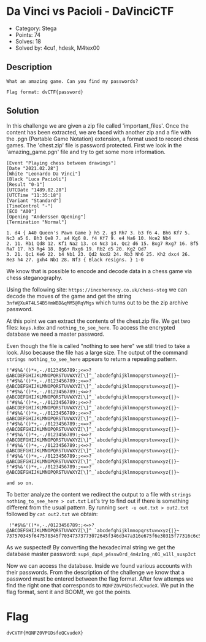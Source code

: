 # Da Vinci vs Pacioli - DaVinciCTF

- Category: Stega
- Points: 74
- Solves: 18
- Solved by: 4cu1, hdesk, M4tex00

## Description

```
What an amazing game. Can you find my passwords?

Flag format: dvCTF{password}
```

## Solution

In this challenge we are given a zip file called 'important_files'.
Once the content has been extracted, we are faced with another zip and a file with the .pgn (Portable Game Notation) extension, a format used to record chess games.
The 'chest.zip' file is password protected. First we look in the 'amazing_game.pgn' file and try to get some more information.

```
[Event "Playing chess between drawings"]
[Date "2021.02.28"]
[White "Leonardo Da Vinci"]
[Black "Luca Pacioli"]
[Result "0-1"]
[UTCDate "1489.02.28"]
[UTCTime "11:35:18"]
[Variant "Standard"]
[TimeControl "-"]
[ECO "A00"]
[Opening "Anderssen Opening"]
[Termination "Normal"]

1. d4 { A40 Queen's Pawn Game } h5 2. g3 Rh7 3. b3 f6 4. Bh6 Kf7 5. Nc3 a5 6. Bh3 Qe8 7. a4 Kg6 8. f4 Kf7 9. e4 Na6 10. Nce2 Nb4 
2. 11. Rb1 Qd8 12. Kf1 Na2 13. c4 Nc3 14. Qc2 d6 15. Bxg7 Rxg7 16. Bf5 Ra7 17. h3 Rg4 18. Bg6+ Rxg6 19. Rb2 d5 20. Kg2 Qd7 
3. 21. Qc1 Ke6 22. b4 Nb1 23. Qd2 Nxd2 24. Rb3 Nh6 25. Kh2 dxc4 26. Re3 h4 27. gxh4 Nb1 28. Nf3 { Black resigns. } 1-0

```

We know that is possible to encode and decode data in a chess game via chess steganography.

Using the following site: `https://incoherency.co.uk/chess-steg` we can decode the moves of the game and get the string `3nfW@XuAT4LS4B5HmWBD&qMM5@RqVMgs` which turns out to be the zip archive password.

At this point we can extract the contents of the chest.zip file. We get two files: `keys.kdbx` and `nothing_to_see_here`.
To access the encrypted database we need a master password.

Even though the file is called "nothing to see here" we still tried to take a look. Also because the file has a large size.
The output of the command `strings nothing_to_see_here` appears to return a repeating pattern.

```
!"#$%&'()*+,-./0123456789:;<=>?@ABCDEFGHIJKLMNOPQRSTUVWXYZ[\]^_`abcdefghijklmnopqrstuvwxyz{|}~
!"#$%&'()*+,-./0123456789:;<=>?@ABCDEFGHIJKLMNOPQRSTUVWXYZ[\]^_`abcdefghijklmnopqrstuvwxyz{|}~
!"#$%&'()*+,-./0123456789:;<=>?@ABCDEFGHIJKLMNOPQRSTUVWXYZ[\]^_`abcdefghijklmnopqrstuvwxyz{|}~
!"#$%&'()*+,-./0123456789:;<=>?@ABCDEFGHIJKLMNOPQRSTUVWXYZ[\]^_`abcdefghijklmnopqrstuvwxyz{|}~
!"#$%&'()*+,-./0123456789:;<=>?@ABCDEFGHIJKLMNOPQRSTUVWXYZ[\]^_`abcdefghijklmnopqrstuvwxyz{|}~
!"#$%&'()*+,-./0123456789:;<=>?@ABCDEFGHIJKLMNOPQRSTUVWXYZ[\]^_`abcdefghijklmnopqrstuvwxyz{|}~
!"#$%&'()*+,-./0123456789:;<=>?@ABCDEFGHIJKLMNOPQRSTUVWXYZ[\]^_`abcdefghijklmnopqrstuvwxyz{|}~
!"#$%&'()*+,-./0123456789:;<=>?@ABCDEFGHIJKLMNOPQRSTUVWXYZ[\]^_`abcdefghijklmnopqrstuvwxyz{|}~
!"#$%&'()*+,-./0123456789:;<=>?@ABCDEFGHIJKLMNOPQRSTUVWXYZ[\]^_`abcdefghijklmnopqrstuvwxyz{|}~
!"#$%&'()*+,-./0123456789:;<=>?@ABCDEFGHIJKLMNOPQRSTUVWXYZ[\]^_`abcdefghijklmnopqrstuvwxyz{|}~ 

and so on.
```

To better analyze the content we redirect the output to a file with `strings nothing_to_see_here > out.txt`
Let's try to find out if there is something different from the usual pattern.
By running `sort -u out.txt > out2.txt` followed by `cat out2.txt` we obtain:

```
 !"#$%&'()*+,-./0123456789:;<=>?@ABCDEFGHIJKLMNOPQRSTUVWXYZ[\]^_`abcdefghijklmnopqrstuvwxyz{|}~
737570345f647570345f70347373773072645f346d347a316e675f6e30315f77316c6c5f73757370336374
```

As we suspected!
By converting the hexadecimal string we get the database master password: `sup4_dup4_p4ssw0rd_4m4z1ng_n01_w1ll_susp3ct`

Now we can access the database. Inside we found various accounts with their passwords. From the description of the challenge we know that a password must be entered between the flag format.
After few attemps we find the right one that corresponds to `MQNFZ0VPGDsfeQCvudeX`.
We put in the flag format, sent it and BOOM!, we got the points.

# Flag
`dvCVTF{MQNFZ0VPGDsfeQCvudeX}`

